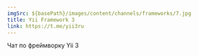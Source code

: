 ```yaml
---
imgSrc: ${basePath}/images/content/channels/frameworks/7.jpg
title: Yii Framework 3
link: https://t.me/yii3ru
---
```


Чат по фреймворку Yii 3
